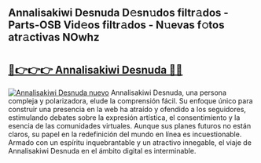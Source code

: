 ## Annalisakiwi Desnuda D𝚎sn𝚞dos filtr𝚊dos - Parts-OSB Vid𝚎os filtr𝚊dos - N𝚞evas f𝚘tos atr𝚊ctivas NOwhz

# <h2><a href="http://mbe0a05.tromn.icu/?c=Annalisakiwi+Desnuda">🔗👉👉👉 Annalisakiwi Desnuda 🔗🔗</a></h2>

[![Annalisakiwi Desnuda nuevo](https://i.imgur.com/pEAQMta.gif)](http://mbe0a05.tromn.icu/?c=Annalisakiwi+Desnuda)
Annalisakiwi Desnuda, una persona compleja y polarizadora, elude la comprensión fácil. Su enfoque único para construir una presencia en la web ha atraído y ofendido a los seguidores, estimulando debates sobre la expresión artística, el consentimiento y la esencia de las comunidades virtuales. Aunque sus planes futuros no están claros, su papel en la redefinición del mundo en línea es incuestionable. Armado con un espíritu inquebrantable y un atractivo innegable, el viaje de Annalisakiwi Desnuda en el ámbito digital es interminable.

